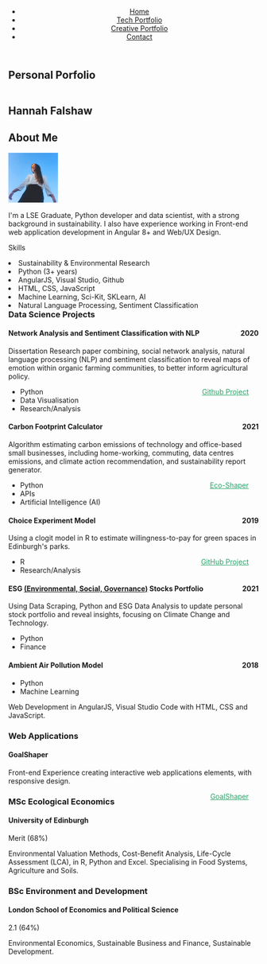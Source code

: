 <html lang="en">
	<head>
		<title>Portfolio - Hannah Falshaw</title>
		<link href="Resources/styles.css" rel="stylesheet" type='text/css'>
		<link rel='preconnect' href='https://fonts.googleapis.com'>
		<link rel='preconnect' href='https://fonts.gstatic.com' crossorigin>
		<link rel="preconnect" href="https://fonts.googleapis.com">
<link rel="preconnect" href="https://fonts.gstatic.com" crossorigin>
<link href="https://fonts.googleapis.com/css2?family=Space+Mono:ital,wght@0,400;0,700;1,400&display=swap" rel="stylesheet">
 	</head>
	<body>
	    <header>
			<nav>
				<ul>
					<li class='navigation'><a href="./index.html">Home</a></li>
					<li class='navigation'><a href="./portfolio1.html">Tech Portfolio</a></li>
					<li class='navigation'><a href='./creative.html'>Creative Portfolio</a></li>
					<li class='navigation'><a href="./contact.html">Contact</a></li>
				</ul>
			</nav>	
		</header>
        <section class='section1'>
            <h1 id='home'>Personal Porfolio</h1>
            <div style='float: left; text-align: left;' class="contact home"> 
                <h1>Hannah Falshaw</h1>
                <h2>About Me</h2>
                <div class='profile'>
                    <a href='https://www.linkedin.com/in/hannah-falshaw/' target='_blank'><img src='images/hannah linkedin.jpg' width='100px' alt='profile picture' /></a> 
                </div>
                <p>I'm a LSE Graduate, Python developer and data scientist, with a strong background in sustainability. 
                    I also have experience working in Front-end web application development in Angular 8+ and Web/UX Design.
                </p>
                <p>Skills</p>
               <li>Sustainability & Environmental Research</li>
               <li>Python (3+ years)</li>
               <li>AngularJS, Visual Studio, Github</li>
               <li>HTML, CSS, JavaScript</li>
               <li>Machine Learning, Sci-Kit, SKLearn, AI</li>
               <li>Natural Language Processing, Sentiment Classification</li>
            </div>
            <div id="datascience">
                <h3>Data Science Projects</h3>
                <h4>Network Analysis and Sentiment Classification with NLP <span style='float:right;'>   2020</span></h4>
                    <p>Dissertation Research paper combining, social network analysis, natural language processing (NLP) and sentiment classification to reveal maps of emotion within organic farming communities, to better inform agricultural policy.</p>
                    <a class='link' style="color: hsl(150, 60%, 40%); float: right; margin-right: 20px;" href='https://github.com/falshrawr/sentiment-analysis-and-social-network-analysis' target='_blank'>Github Project</a>
                    <ul><li>Python</li><li>Data Visualisation</li><li>Research/Analysis</li></ul>
                <h4>Carbon Footprint Calculator<span style='float:right;'>  2021</span></h4>
                <p>Algorithm estimating carbon emissions of technology and office-based small businesses, including home-working, commuting, data centres emissions, and climate action recommendation, and sustainability report generator.</p>
                <a class='link' style='color: hsl(150, 60%, 40%); float: right; margin-right: 20px;' href='https://www.eco-shaper.com/'>Eco-Shaper</a>
                <ul><li>Python</li><li>APIs</li><li>Artificial Intelligence (AI)</li></ul>
                <h4>Choice Experiment Model<span style='float:right;'>    2019</span></h4>
                <p>Using a clogit model in R to estimate willingness-to-pay for green spaces in Edinburgh's parks.</p>
                <a class='link' style='color:hsl(150, 60%, 40%);float:right; margin-right: 20px;' href="https://github.com/falshrawr/Choice-Experiment" target='_blank'>GitHub Project</a> 
                <ul><li>R</li><li>Research/Analysis</li></ul>
                <h4>ESG <a class='esg' href='https://en.wikipedia.org/wiki/Environmental,_social_and_corporate_governance' target='_blank'>
                    (Environmental, Social, Governance)</a> Stocks Portfolio<span style='float: right;'>  2021</span></h4>
                    <p>Using Data Scraping, Python and ESG Data Analysis to update personal stock portfolio and reveal insights, focusing on Climate Change and Technology.</P>
                        <ul><li>Python</li><li>Finance</li></ul>
                <h4>Ambient Air Pollution Model<span style='float:right;'>  2018</span></h4>
                        <ul><li>Python</li><li>Machine Learning</li></ul>        
            </div>
            <div id='webapp'>
                <p>Web Development in AngularJS, Visual Studio Code with HTML, CSS and JavaScript.</p>
                <h3>Web Applications</h3>
                    <h4>GoalShaper</h4>
                    <p>Front-end Experience creating interactive web applications elements, with responsive design.</p>
                    <a class='link' style='color:hsl(150, 60%, 40%);float:right; margin-right:20px;' href='https://goalshaper.com/'>GoalShaper</a>
            </div>
            <div id='education'>
                <h3>MSc Ecological Economics</h3>
                <h4>University of Edinburgh</h4>
                <p>Merit (68%)</p>
                <p style='font-size: 14px;'>Environmental Valuation Methods, Cost-Benefit Analysis, Life-Cycle Assessment (LCA), in R, Python and Excel. Specialising in Food Systems, Agriculture and Soils.</p>
                <h3>BSc Environment and Development</h3>
                <h4>London School of Economics and Political Science</h4>
                <p>2.1 (64%)</p>
                <p>Environmental Economics, Sustainable Business and Finance, Sustainable Development. </p>
            </div>
        </section>
        </main>
    </body>
</html>        